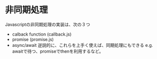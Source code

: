 # 非同期処理
Javascriptの非同期処理の実装は、次の３つ
- calback function (callback.js)
- promise (promise.js)
- async/await
逆説的に、これらを上手く使えば、同期処理にもできる
e.g. awaitで待つ、promiseでthenを利用するなど。